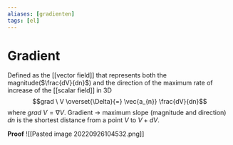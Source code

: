 ```yaml
---
aliases: [gradienten]
tags: [el]
---
```

# Gradient
Defined as the [[vector field]] that represents both the magnitude($\frac{dV}{dn}$) and the direction of the maximum rate of increase of the [[scalar field]] in 3D $$grad \ V \overset{\Delta}{=} \vec{a_{n}} \frac{dV}{dn}$$
where $grad \ V = \nabla V$.
Gradient $\rightarrow$ maximum slope (magnitude and direction)
$dn$ is the shortest distance from a point $V$ to $V + dV$.

**Proof**
![[Pasted image 20220926104532.png]]






